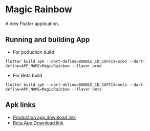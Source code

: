 # Magic Rainbow

A new Flutter application.

## Running and building App

- For poduction build 

```flutter build apk --dart-define=BUNDLE_ID_SUFFIX=prod --dart-define=APP_NAME=MagicRainbow --flavor prod```
- For Beta build

```flutter build apk --dart-define=BUNDLE_ID_SUFFIX=beta --dart-define=APP_NAME=MagicRainbow --flavor beta```


## Apk links

- [Production app download link](https://drive.google.com/file/d/1KRUTKc7innyWyDpEmkVSEMZp9gkK8OhD/view?usp=sharing)
- [Beta App Download link](https://drive.google.com/file/d/1UmS-Vhbr9YKadCj0CWkaWvDKEtXSy2c4/view?usp=sharing)



